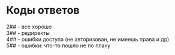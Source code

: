 # Коды ответов

2## - все хорошо\
3## - редиректы\
4## - ошибки доступа (не авторизован, не имеешь права и др)\
5## - ошибки: что-то пошло не по плану
